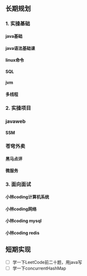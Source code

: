 ## 长期规划

### 1. 实操基础
#### java基础
#### java语法基础课
#### linux命令
#### SQL
#### jvm

#### 多线程



### 2. 实操项目
### javaweb

#### SSM

### 苍穹外卖

#### 黑马点评

#### 微服务



### 3. 面向面试
#### 小林coding计算机系统




#### 小林coding网络



#### 小林coding mysql





#### 小林coding redis

























## 短期实现
- [ ] 学一下LeetCode前二十题，用java写
- [ ] 学一下concurrentHashMap